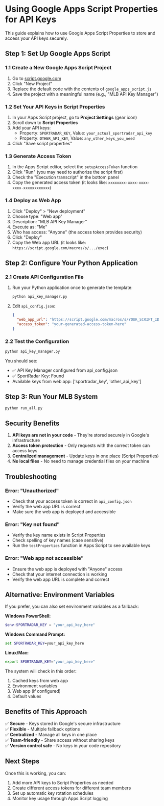 # Using Google Apps Script Properties for API Keys

This guide explains how to use Google Apps Script Properties to store and access your API keys securely.

## Step 1: Set Up Google Apps Script

### 1.1 Create a New Google Apps Script Project
1. Go to [script.google.com](https://script.google.com)
2. Click "New Project"
3. Replace the default code with the contents of `google_apps_script.js`
4. Save the project with a meaningful name (e.g., "MLB API Key Manager")

### 1.2 Set Your API Keys in Script Properties
1. In your Apps Script project, go to **Project Settings** (gear icon)
2. Scroll down to **Script Properties**
3. Add your API keys:
   - Property: `SPORTRADAR_KEY`, Value: `your_actual_sportradar_api_key`
   - Property: `OTHER_API_KEY`, Value: `any_other_keys_you_need`
4. Click "Save script properties"

### 1.3 Generate Access Token
1. In the Apps Script editor, select the `setupAccessToken` function
2. Click "Run" (you may need to authorize the script first)
3. Check the "Execution transcript" in the bottom panel
4. Copy the generated access token (it looks like: `xxxxxxxx-xxxx-xxxx-xxxx-xxxxxxxxxxxx`)

### 1.4 Deploy as Web App
1. Click "Deploy" > "New deployment"
2. Choose type: "Web app"
3. Description: "MLB API Key Manager"
4. Execute as: "Me"
5. Who has access: "Anyone" (the access token provides security)
6. Click "Deploy"
7. Copy the Web app URL (it looks like: `https://script.google.com/macros/s/.../exec`)

## Step 2: Configure Your Python Application

### 2.1 Create API Configuration File
1. Run your Python application once to generate the template:
   ```bash
   python api_key_manager.py
   ```

2. Edit `api_config.json`:
   ```json
   {
     "web_app_url": "https://script.google.com/macros/s/YOUR_SCRIPT_ID/exec",
     "access_token": "your-generated-access-token-here"
   }
   ```

### 2.2 Test the Configuration
```bash
python api_key_manager.py
```

You should see:
- ✅ API Key Manager configured from api_config.json
- ✅ SportRadar Key: Found
- Available keys from web app: ['sportradar_key', 'other_api_key']

## Step 3: Run Your MLB System

```bash
python run_all.py
```

## Security Benefits

1. **API keys are not in your code** - They're stored securely in Google's infrastructure
2. **Access token protection** - Only requests with the correct token can access keys
3. **Centralized management** - Update keys in one place (Script Properties)
4. **No local files** - No need to manage credential files on your machine

## Troubleshooting

### Error: "Unauthorized"
- Check that your access token is correct in `api_config.json`
- Verify the web app URL is correct
- Make sure the web app is deployed and accessible

### Error: "Key not found"
- Verify the key name exists in Script Properties
- Check spelling of key names (case sensitive)
- Run the `testProperties` function in Apps Script to see available keys

### Error: "Web app not accessible"
- Ensure the web app is deployed with "Anyone" access
- Check that your internet connection is working
- Verify the web app URL is complete and correct

## Alternative: Environment Variables

If you prefer, you can also set environment variables as a fallback:

**Windows PowerShell:**
```powershell
$env:SPORTRADAR_KEY = "your_api_key_here"
```

**Windows Command Prompt:**
```cmd
set SPORTRADAR_KEY=your_api_key_here
```

**Linux/Mac:**
```bash
export SPORTRADAR_KEY="your_api_key_here"
```

The system will check in this order:
1. Cached keys from web app
2. Environment variables
3. Web app (if configured)
4. Default values

## Benefits of This Approach

✅ **Secure** - Keys stored in Google's secure infrastructure  
✅ **Flexible** - Multiple fallback options  
✅ **Centralized** - Manage all keys in one place  
✅ **Team-friendly** - Share access without sharing keys  
✅ **Version control safe** - No keys in your code repository  

## Next Steps

Once this is working, you can:
1. Add more API keys to Script Properties as needed
2. Create different access tokens for different team members
3. Set up automatic key rotation schedules
4. Monitor key usage through Apps Script logging
